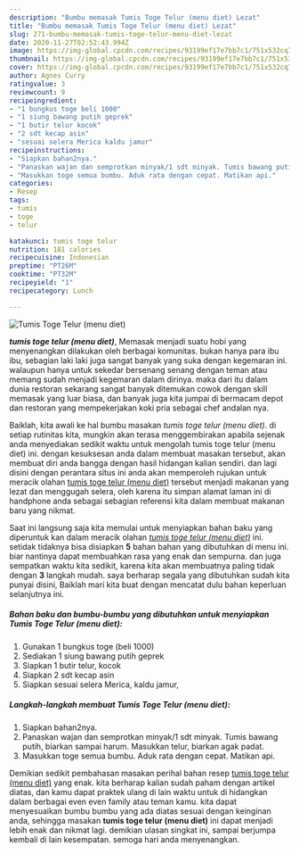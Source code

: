 ```yaml
---
description: "Bumbu memasak Tumis Toge Telur (menu diet) Lezat"
title: "Bumbu memasak Tumis Toge Telur (menu diet) Lezat"
slug: 271-bumbu-memasak-tumis-toge-telur-menu-diet-lezat
date: 2020-11-27T02:52:43.994Z
image: https://img-global.cpcdn.com/recipes/93199ef17e7bb7c1/751x532cq70/tumis-toge-telur-menu-diet-foto-resep-utama.jpg
thumbnail: https://img-global.cpcdn.com/recipes/93199ef17e7bb7c1/751x532cq70/tumis-toge-telur-menu-diet-foto-resep-utama.jpg
cover: https://img-global.cpcdn.com/recipes/93199ef17e7bb7c1/751x532cq70/tumis-toge-telur-menu-diet-foto-resep-utama.jpg
author: Agnes Curry
ratingvalue: 3
reviewcount: 9
recipeingredient:
- "1 bungkus toge beli 1000"
- "1 siung bawang putih geprek"
- "1 butir telur kocok"
- "2 sdt kecap asin"
- "sesuai selera Merica kaldu jamur"
recipeinstructions:
- "Siapkan bahan2nya."
- "Panaskan wajan dan semprotkan minyak/1 sdt minyak. Tumis bawang putih, biarkan sampai harum. Masukkan telur, biarkan agak padat."
- "Masukkan toge semua bumbu. Aduk rata dengan cepat. Matikan api."
categories:
- Resep
tags:
- tumis
- toge
- telur

katakunci: tumis toge telur 
nutrition: 181 calories
recipecuisine: Indonesian
preptime: "PT26M"
cooktime: "PT32M"
recipeyield: "1"
recipecategory: Lunch

---
```



![Tumis Toge Telur (menu diet)](https://img-global.cpcdn.com/recipes/93199ef17e7bb7c1/751x532cq70/tumis-toge-telur-menu-diet-foto-resep-utama.jpg)

<b><i>tumis toge telur (menu diet)</i></b>, Memasak menjadi suatu hobi yang menyenangkan dilakukan oleh berbagai komunitas. bukan hanya para ibu ibu, sebagian laki laki juga sangat banyak yang suka dengan kegemaran ini. walaupun hanya untuk sekedar bersenang senang dengan teman atau memang sudah menjadi kegemaran dalam dirinya. maka dari itu dalam dunia restoran sekarang sangat banyak ditemukan cowok dengan skill memasak yang luar biasa, dan banyak juga kita jumpai di bermacam depot dan restoran yang mempekerjakan koki pria sebagai chef andalan nya.



Baiklah, kita awali ke hal bumbu masakan <i>tumis toge telur (menu diet)</i>. di setiap rutinitas kita, mungkin akan terasa menggembirakan apabila sejenak anda menyediakan sedikit waktu untuk mengolah tumis toge telur (menu diet) ini. dengan kesuksesan anda dalam membuat masakan tersebut, akan membuat diri anda bangga dengan hasil hidangan kalian sendiri. dan lagi disini dengan perantara situs ini anda akan memperoleh rujukan untuk meracik olahan <u>tumis toge telur (menu diet)</u> tersebut menjadi makanan yang lezat dan menggugah selera, oleh karena itu simpan alamat laman ini di handphone anda sebagai sebagian referensi kita dalam membuat makanan baru yang nikmat.


Saat ini langsung saja kita memulai untuk menyiapkan bahan baku yang diperuntuk kan dalam meracik olahan <u><i>tumis toge telur (menu diet)</i></u> ini. setidak tidaknya bisa disiapkan <b>5</b> bahan bahan yang dibutuhkan di menu ini. biar nantinya dapat membuahkan rasa yang enak dan sempurna. dan juga sempatkan waktu kita sedikit, karena kita akan membuatnya paling tidak dengan <b>3</b> langkah mudah. saya berharap segala yang dibutuhkan sudah kita punyai disini, Baiklah mari kita buat dengan mencatat dulu bahan keperluan selanjutnya ini.

<!--inarticleads1-->

##### Bahan baku dan bumbu-bumbu yang dibutuhkan untuk menyiapkan Tumis Toge Telur (menu diet):

1. Gunakan 1 bungkus toge (beli 1000)
1. Sediakan 1 siung bawang putih geprek
1. Siapkan 1 butir telur, kocok
1. Siapkan 2 sdt kecap asin
1. Siapkan sesuai selera Merica, kaldu jamur,




<!--inarticleads2-->

##### Langkah-langkah membuat Tumis Toge Telur (menu diet):

1. Siapkan bahan2nya.
1. Panaskan wajan dan semprotkan minyak/1 sdt minyak. Tumis bawang putih, biarkan sampai harum. Masukkan telur, biarkan agak padat.
1. Masukkan toge semua bumbu. Aduk rata dengan cepat. Matikan api.




Demikian sedikit pembahasan masakan perihal bahan resep <u>tumis toge telur (menu diet)</u> yang enak. kita berharap kalian sudah paham dengan artikel diatas, dan kamu dapat praktek ulang di lain waktu untuk di hidangkan dalam berbagai even even family atau teman kamu. kita dapat menyesuaikan bumbu bumbu yang ada diatas sesuai dengan keinginan anda, sehingga masakan <b>tumis toge telur (menu diet)</b> ini dapat menjadi lebih enak dan nikmat lagi. demikian ulasan singkat ini, sampai berjumpa kembali di lain kesempatan. semoga hari anda menyenangkan.
